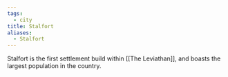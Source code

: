 ```yaml
---
tags:
  - city
title: Stalfort
aliases:
  - Stalfort
---
```


Stalfort is the first settlement build within [[The Leviathan]], and boasts the largest population in the country.